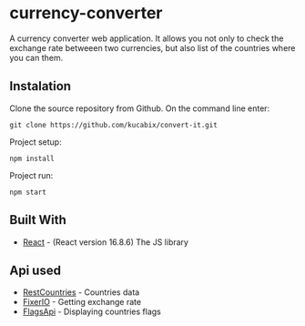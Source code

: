 # currency-converter
A currency converter web application. It allows you not only to check the exchange rate betweeen two currencies, but also list of the countries where you can them. 

## Instalation

Clone the source repository from Github. On the command line enter:

```
git clone https://github.com/kucabix/convert-it.git
```

Project setup:

```
npm install
```

Project run:

```
npm start
```

## Built With

* [React](https://reactjs.org/) - (React version 16.8.6) The JS library

## Api used

* [RestCountries](https://restcountries.eu/) - Countries data
* [FixerIO](https://fixer.io/) - Getting exchange rate
* [FlagsApi](https://www.countryflags.io/) - Displaying countries flags

